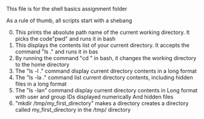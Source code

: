 This file is for the shell basics assignment folder

As a rule of thumb, all scripts start with a shebang

0. This prints the absolute path name of the current working directory. It picks the code"pwd" and runs it in  bash 
1. This displays the contents list of your current directory. It accepts the command "ls ." and runs it in bas
2. By running the command "cd " in bash, it changes the working directory to the home directory
3. The "ls -l ." command display current directory contents in a long format
4. The "ls -la ." command list current directory contents, including hidden files in a long format
5. The "ls -lan" command display current directory contents in Long format with user and group IDs displayed numerically And hidden files 
6. "mkdir /tmp/my_first_directory" makes a directory creates a directory called  my_first_directory in the /tmp/ directory
